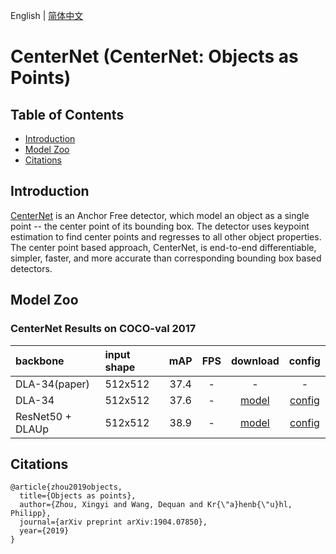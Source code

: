 English | [简体中文](README_cn.md)

# CenterNet (CenterNet: Objects as Points)

## Table of Contents
- [Introduction](#Introduction)
- [Model Zoo](#Model_Zoo)
- [Citations](#Citations)

## Introduction

[CenterNet](http://arxiv.org/abs/1904.07850) is an Anchor Free detector, which model an object as a single point -- the center point of its bounding box. The detector uses keypoint estimation to find center points and regresses to all other object properties. The center point based approach, CenterNet, is end-to-end differentiable, simpler, faster, and more accurate than corresponding bounding box based detectors.

## Model Zoo

### CenterNet Results on COCO-val 2017

| backbone       | input shape | mAP   |    FPS    | download | config |
| :--------------| :------- |  :----: | :------: | :----: |:-----: |
| DLA-34(paper)  | 512x512 |  37.4  |     -   |    -   |   -    |
| DLA-34         | 512x512 |  37.6  |     -   | [model](https://bj.bcebos.com/v1/paddledet/models/centernet_dla34_140e_coco.pdparams) | [config](https://github.com/PaddlePaddle/PaddleDetection/tree/develop/configs/centernet/centernet_dla34_140e_coco.yml) |
| ResNet50 + DLAUp  | 512x512 |  38.9  |     -   | [model](https://bj.bcebos.com/v1/paddledet/models/centernet_r50_140e_coco.pdparams) | [config](https://github.com/PaddlePaddle/PaddleDetection/tree/develop/configs/centernet/centernet_r50_140e_coco.yml) |

## Citations
```
@article{zhou2019objects,
  title={Objects as points},
  author={Zhou, Xingyi and Wang, Dequan and Kr{\"a}henb{\"u}hl, Philipp},
  journal={arXiv preprint arXiv:1904.07850},
  year={2019}
}
```
